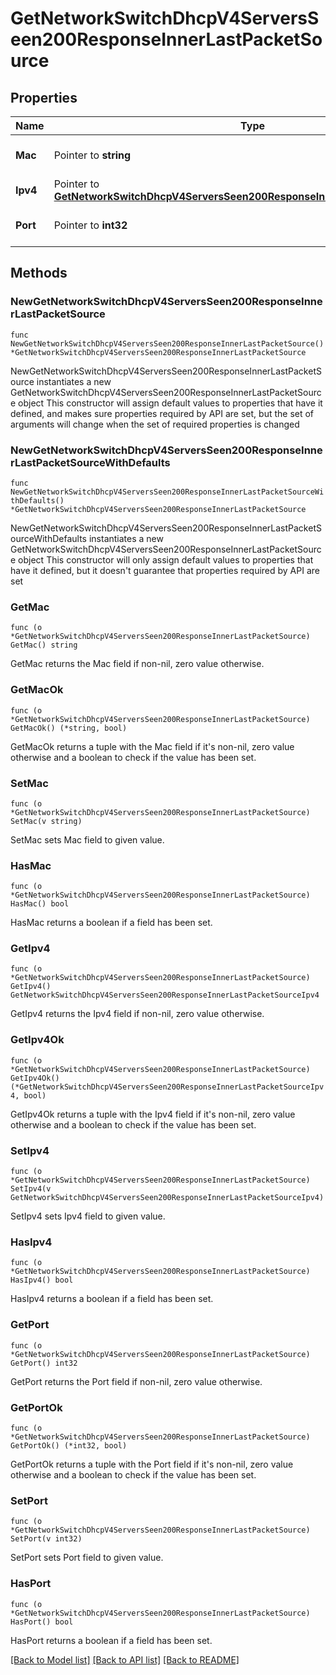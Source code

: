 # GetNetworkSwitchDhcpV4ServersSeen200ResponseInnerLastPacketSource

## Properties

Name | Type | Description | Notes
------------ | ------------- | ------------- | -------------
**Mac** | Pointer to **string** | Source mac address of the packet. | [optional] 
**Ipv4** | Pointer to [**GetNetworkSwitchDhcpV4ServersSeen200ResponseInnerLastPacketSourceIpv4**](GetNetworkSwitchDhcpV4ServersSeen200ResponseInnerLastPacketSourceIpv4.md) |  | [optional] 
**Port** | Pointer to **int32** | Source port of the packet. | [optional] 

## Methods

### NewGetNetworkSwitchDhcpV4ServersSeen200ResponseInnerLastPacketSource

`func NewGetNetworkSwitchDhcpV4ServersSeen200ResponseInnerLastPacketSource() *GetNetworkSwitchDhcpV4ServersSeen200ResponseInnerLastPacketSource`

NewGetNetworkSwitchDhcpV4ServersSeen200ResponseInnerLastPacketSource instantiates a new GetNetworkSwitchDhcpV4ServersSeen200ResponseInnerLastPacketSource object
This constructor will assign default values to properties that have it defined,
and makes sure properties required by API are set, but the set of arguments
will change when the set of required properties is changed

### NewGetNetworkSwitchDhcpV4ServersSeen200ResponseInnerLastPacketSourceWithDefaults

`func NewGetNetworkSwitchDhcpV4ServersSeen200ResponseInnerLastPacketSourceWithDefaults() *GetNetworkSwitchDhcpV4ServersSeen200ResponseInnerLastPacketSource`

NewGetNetworkSwitchDhcpV4ServersSeen200ResponseInnerLastPacketSourceWithDefaults instantiates a new GetNetworkSwitchDhcpV4ServersSeen200ResponseInnerLastPacketSource object
This constructor will only assign default values to properties that have it defined,
but it doesn't guarantee that properties required by API are set

### GetMac

`func (o *GetNetworkSwitchDhcpV4ServersSeen200ResponseInnerLastPacketSource) GetMac() string`

GetMac returns the Mac field if non-nil, zero value otherwise.

### GetMacOk

`func (o *GetNetworkSwitchDhcpV4ServersSeen200ResponseInnerLastPacketSource) GetMacOk() (*string, bool)`

GetMacOk returns a tuple with the Mac field if it's non-nil, zero value otherwise
and a boolean to check if the value has been set.

### SetMac

`func (o *GetNetworkSwitchDhcpV4ServersSeen200ResponseInnerLastPacketSource) SetMac(v string)`

SetMac sets Mac field to given value.

### HasMac

`func (o *GetNetworkSwitchDhcpV4ServersSeen200ResponseInnerLastPacketSource) HasMac() bool`

HasMac returns a boolean if a field has been set.

### GetIpv4

`func (o *GetNetworkSwitchDhcpV4ServersSeen200ResponseInnerLastPacketSource) GetIpv4() GetNetworkSwitchDhcpV4ServersSeen200ResponseInnerLastPacketSourceIpv4`

GetIpv4 returns the Ipv4 field if non-nil, zero value otherwise.

### GetIpv4Ok

`func (o *GetNetworkSwitchDhcpV4ServersSeen200ResponseInnerLastPacketSource) GetIpv4Ok() (*GetNetworkSwitchDhcpV4ServersSeen200ResponseInnerLastPacketSourceIpv4, bool)`

GetIpv4Ok returns a tuple with the Ipv4 field if it's non-nil, zero value otherwise
and a boolean to check if the value has been set.

### SetIpv4

`func (o *GetNetworkSwitchDhcpV4ServersSeen200ResponseInnerLastPacketSource) SetIpv4(v GetNetworkSwitchDhcpV4ServersSeen200ResponseInnerLastPacketSourceIpv4)`

SetIpv4 sets Ipv4 field to given value.

### HasIpv4

`func (o *GetNetworkSwitchDhcpV4ServersSeen200ResponseInnerLastPacketSource) HasIpv4() bool`

HasIpv4 returns a boolean if a field has been set.

### GetPort

`func (o *GetNetworkSwitchDhcpV4ServersSeen200ResponseInnerLastPacketSource) GetPort() int32`

GetPort returns the Port field if non-nil, zero value otherwise.

### GetPortOk

`func (o *GetNetworkSwitchDhcpV4ServersSeen200ResponseInnerLastPacketSource) GetPortOk() (*int32, bool)`

GetPortOk returns a tuple with the Port field if it's non-nil, zero value otherwise
and a boolean to check if the value has been set.

### SetPort

`func (o *GetNetworkSwitchDhcpV4ServersSeen200ResponseInnerLastPacketSource) SetPort(v int32)`

SetPort sets Port field to given value.

### HasPort

`func (o *GetNetworkSwitchDhcpV4ServersSeen200ResponseInnerLastPacketSource) HasPort() bool`

HasPort returns a boolean if a field has been set.


[[Back to Model list]](../README.md#documentation-for-models) [[Back to API list]](../README.md#documentation-for-api-endpoints) [[Back to README]](../README.md)


